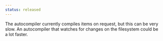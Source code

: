 ```yaml
--- 
status: released
--- 
```


The autocompiler currently compiles items on request, but this can be very slow. An autocompiler that watches for changes on the filesystem could be a lot faster.

